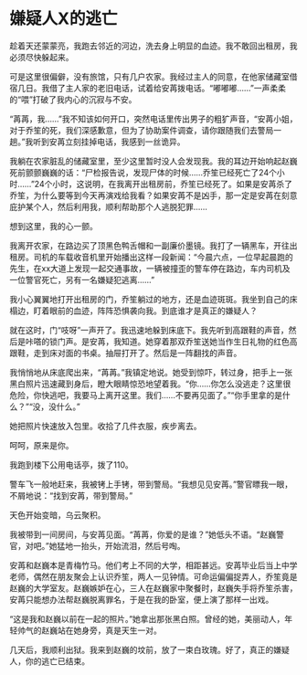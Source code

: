 # 嫌疑人X的逃亡

趁着天还蒙蒙亮，我跑去邻近的河边，洗去身上明显的血迹。我不敢回出租房，我必须尽快躲起来。 

可是这里很偏僻，没有旅馆，只有几户农家。我经过主人的同意，在他家储藏室借宿几日。我借了主人家的老旧电话，试着给安苒拨电话。“嘟嘟嘟……”一声柔柔的“喂”打破了我内心的沉寂与不安。 

“苒苒，我……”我不知该如何开口，突然电话里传出男子的粗犷声音，“安苒小姐，对于乔笙的死，我们深感歉意，但为了协助案件调查，请你跟随我们去警局一趟。”我听到安苒立刻挂掉电话，我感到一丝诡异。 

我躺在农家脏乱的储藏室里，至少这里暂时没人会发现我。我的耳边开始响起赵巍死前颤颤巍巍的话：“尸检报告说，发现尸体的时候……乔笙已经死亡了24个小时……”24个小时，这说明，在我离开出租房前，乔笙已经死了。如果是安苒杀了乔笙，为什么要等到今天再演戏给我看？如果安苒不是凶手，那一定是安苒在刻意庇护某个人，然后利用我，顺利帮助那个人逃脱犯罪…… 

想到这里，我的心一颤。 

我离开农家，在路边买了顶黑色鸭舌帽和一副廉价墨镜。我打了一辆黑车，开往出租房。司机的车载收音机里开始播出这样一段新闻：“今晨六点，一位早起晨跑的先生，在xx大道上发现一起交通事故，一辆被撞歪的警车停在路边，车内司机及一位警官死亡，另有一名嫌疑犯逃离……” 

我小心翼翼地打开出租房的门，乔笙躺过的地方，还是血迹斑斑。我坐到自己的床榻边，盯着眼前的血迹，阵阵恐惧袭向我。到底谁才是真正的嫌疑人？ 

就在这时，门“吱呀”一声开了。我迅速地躲到床底下。我先听到高跟鞋的声音，然后是咔嗒的锁门声。是安苒，我知道。她穿着那双乔笙送她当作生日礼物的红色高跟鞋，走到床对面的书桌。抽屉打开了。然后是一阵翻找的声音。 

我悄悄地从床底爬出来，“苒苒。”我镇定地说。她受到惊吓，转过身，把手上一张黑白照片迅速藏到身后，瞪大眼睛惊恐地望着我。“你……你怎么没逃走？这里很危险，你快逃吧，我要马上离开这里。我们……不要再见面了。”“你手里拿的是什么？”“没，没什么。” 

她把照片快速放入包里。收拾了几件衣服，疾步离去。 

呵呵，原来是你。 

我跑到楼下公用电话亭，拨了110。 

警车飞一般地赶来，我被铐上手铐，带到警局。“我想见见安苒。”警官瞟我一眼，不屑地说：“找到安苒，带到警局。” 

天色开始变暗，乌云聚积。 

我被带到一间房间，与安苒见面。“苒苒，你爱的是谁？”她低头不语。“赵巍警官，对吧。”她猛地一抬头，开始流泪，然后号啕。 

安苒和赵巍本是青梅竹马。他们考上不同的大学，相距甚远。安苒毕业后当上中学老师，偶然在朋友聚会上认识乔笙，两人一见钟情。可命运偏偏捉弄人，乔笙竟是赵巍的大学室友。赵巍嫉妒在心，三人在赵巍家中聚餐时，赵巍失手将乔笙杀害，安苒只能想办法帮赵巍脱离罪名，于是在我的卧室，便上演了那样一出戏。 

“这是我和赵巍以前在一起的照片。”她拿出那张黑白照。曾经的她，美丽动人，年轻帅气的赵巍站在她身旁，真是天生一对。 

几天后，我顺利出狱。我来到赵巍的坟前，放了一束白玫瑰。好了，真正的嫌疑人，你的逃亡已结束。